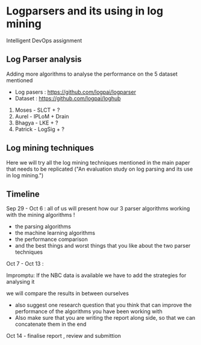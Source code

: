 # Logparsers and its using in log mining
Intelligent DevOps assignment

## Log Parser analysis 
Adding more algorithms to analyse the performance on the 5 dataset mentioned
- Log pasers : https://github.com/logpai/logparser
- Dataset : https://github.com/logpai/loghub
1. Moses - SLCT + ?
2. Aurel - IPLoM + Drain
3. Bhagya - LKE + ?
4. Patrick - LogSig + ?

## Log mining techniques
Here we will try all the log mining techniques mentioned in the main paper that needs to be replicated ("An evaluation study on log
parsing and its use in log mining.") 

## Timeline

Sep 29 - Oct 6 : all of us will present how our 3 parser algorithms working with the mining algorithms !
 - the parsing algorithms
 - the machine learning algorithms
 - the performance comparison
 - and the best things and worst things that you like about the two parser techniques
 
 Oct 7 - Oct 13 : 
 
 Impromptu: If the NBC data is available we have to add the strategies for analysing it
 
 we will compare the results in between ourselves
 - also suggest one research question that you think that can improve the performance of the algorithms you have been working with
 - Also make sure that you are writing the report along side, so that we can concatenate them in the end
 
 Oct 14 - finalise report , review and submittion
